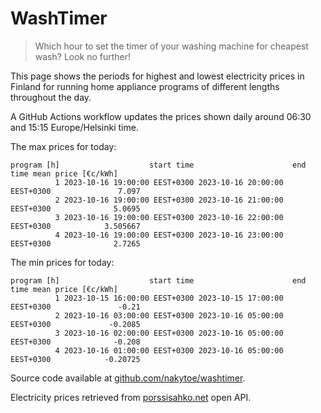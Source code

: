 
# WashTimer

> Which hour to set the timer of your washing machine for cheapest wash? Look no further!

This page shows the periods for highest and lowest electricity prices in Finland 
for running home appliance programs of different lengths throughout the day. 

A GitHub Actions workflow updates the prices shown daily around 06:30 and 15:15 Europe/Helsinki time.

The max prices for today:

	program [h]                    start time                      end time mean price [€c/kWh]
	          1 2023-10-16 19:00:00 EEST+0300 2023-10-16 20:00:00 EEST+0300               7.097
	          2 2023-10-16 19:00:00 EEST+0300 2023-10-16 21:00:00 EEST+0300              5.0695
	          3 2023-10-16 19:00:00 EEST+0300 2023-10-16 22:00:00 EEST+0300            3.505667
	          4 2023-10-16 19:00:00 EEST+0300 2023-10-16 23:00:00 EEST+0300              2.7265

The min prices for today:

	program [h]                    start time                      end time mean price [€c/kWh]
	          1 2023-10-15 16:00:00 EEST+0300 2023-10-15 17:00:00 EEST+0300               -0.21
	          2 2023-10-16 03:00:00 EEST+0300 2023-10-16 05:00:00 EEST+0300             -0.2085
	          3 2023-10-16 02:00:00 EEST+0300 2023-10-16 05:00:00 EEST+0300              -0.208
	          4 2023-10-16 01:00:00 EEST+0300 2023-10-16 05:00:00 EEST+0300            -0.20725


Source code available at [github.com/nakytoe/washtimer](https://github.com/nakytoe/washtimer).

Electricity prices retrieved from [porssisahko.net](https://porssisahko.net/api) open API.
